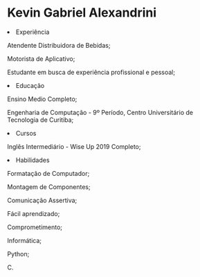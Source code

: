 <h1>Kevin Gabriel Alexandrini</h1>

<li>Experiência</li>

</p> Atendente Distribuidora de Bebidas;
</p> Motorista de Aplicativo;
</p> Estudante em busca de experiência profissional e pessoal;
</p>

<li>Educação</li>

</p> Ensino Medio Completo;
</p> Engenharia de Computação - 9º Período, Centro Universitário de Tecnologia de Curitiba;
</p>

<li>Cursos</li>

</p>Inglês Intermediário - Wise Up 2019 Completo;
</p>

<li>Habilidades</li>

</p> Formatação de Computador;
</p> Montagem de Componentes;
</p> Comunicação Assertiva;
</p> Fácil aprendizado;
</p> Comprometimento;
</p> Informática;
</p> Python;
</p> C.
</p>
